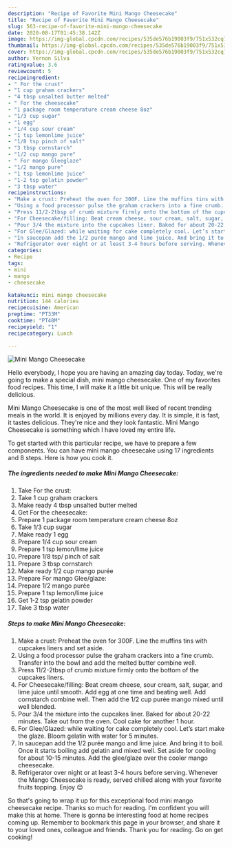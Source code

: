 ```yaml
---
description: "Recipe of Favorite Mini Mango Cheesecake"
title: "Recipe of Favorite Mini Mango Cheesecake"
slug: 563-recipe-of-favorite-mini-mango-cheesecake
date: 2020-08-17T01:45:38.142Z
image: https://img-global.cpcdn.com/recipes/535de576b19003f9/751x532cq70/mini-mango-cheesecake-recipe-main-photo.jpg
thumbnail: https://img-global.cpcdn.com/recipes/535de576b19003f9/751x532cq70/mini-mango-cheesecake-recipe-main-photo.jpg
cover: https://img-global.cpcdn.com/recipes/535de576b19003f9/751x532cq70/mini-mango-cheesecake-recipe-main-photo.jpg
author: Vernon Silva
ratingvalue: 3.6
reviewcount: 5
recipeingredient:
- " For the crust"
- "1 cup graham crackers"
- "4 tbsp unsalted butter melted"
- " For the cheesecake"
- "1 package room temperature cream cheese 8oz"
- "1/3 cup sugar"
- "1 egg"
- "1/4 cup sour cream"
- "1 tsp lemonlime juice"
- "1/8 tsp pinch of salt"
- "3 tbsp cornstarch"
- "1/2 cup mango pure"
- " For mango Gleeglaze"
- "1/2 mango pure"
- "1 tsp lemonlime juice"
- "1-2 tsp gelatin powder"
- "3 tbsp water"
recipeinstructions:
- "Make a crust: Preheat the oven for 300F. Line the muffins tins with cupcakes liners and set aside."
- "Using a food processor pulse the graham crackers into a fine crumb. Transfer into the bowl and add the melted butter combine well."
- "Press 11/2-2tbsp of crumb mixture firmly onto the bottom of the cupcakes liners."
- "For Cheesecake/filling: Beat cream cheese, sour cream, salt, sugar, and lime juice until smooth. Add egg at one time and beating well. Add cornstarch combine well. Then add the 1/2 cup purée mango mixed until well blended."
- "Pour 3/4 the mixture into the cupcakes liner. Baked for about 20-22 minutes. Take out from the oven. Cool cake for another 1 hour."
- "For Glee/Glazed: while waiting for cake completely cool. Let’s start make the glaze. Bloom gelatin with water for 5 minutes."
- "In saucepan add the 1/2 purée mango and lime juice. And bring it to boil. Once it starts boiling add gelatin and mixed well. Set aside for cooling for about 10-15 minutes. Add the glee/glaze over the cooler mango cheesecake."
- "Refrigerator over night or at least 3-4 hours before serving. Whenever the Mango Cheesecake is ready, served chilled along with your favorite fruits topping. Enjoy 😊"
categories:
- Recipe
tags:
- mini
- mango
- cheesecake

katakunci: mini mango cheesecake 
nutrition: 144 calories
recipecuisine: American
preptime: "PT33M"
cooktime: "PT48M"
recipeyield: "1"
recipecategory: Lunch

---
```



![Mini Mango Cheesecake](https://img-global.cpcdn.com/recipes/535de576b19003f9/751x532cq70/mini-mango-cheesecake-recipe-main-photo.jpg)

Hello everybody, I hope you are having an amazing day today. Today, we're going to make a special dish, mini mango cheesecake. One of my favorites food recipes. This time, I will make it a little bit unique. This will be really delicious.

Mini Mango Cheesecake is one of the most well liked of recent trending meals in the world. It is enjoyed by millions every day. It is simple, it is fast, it tastes delicious. They're nice and they look fantastic. Mini Mango Cheesecake is something which I have loved my entire life.




To get started with this particular recipe, we have to prepare a few components. You can have mini mango cheesecake using 17 ingredients and 8 steps. Here is how you cook it.

<!--inarticleads1-->

##### The ingredients needed to make Mini Mango Cheesecake:

1. Take  For the crust:
1. Take 1 cup graham crackers
1. Make ready 4 tbsp unsalted butter melted
1. Get  For the cheesecake:
1. Prepare 1 package room temperature cream cheese 8oz
1. Take 1/3 cup sugar
1. Make ready 1 egg
1. Prepare 1/4 cup sour cream
1. Prepare 1 tsp lemon/lime juice
1. Prepare 1/8 tsp/ pinch of salt
1. Prepare 3 tbsp cornstarch
1. Make ready 1/2 cup mango purée
1. Prepare  For mango Glee/glaze:
1. Prepare 1/2 mango purée
1. Prepare 1 tsp lemon/lime juice
1. Get 1-2 tsp gelatin powder
1. Take 3 tbsp water




<!--inarticleads2-->

##### Steps to make Mini Mango Cheesecake:

1. Make a crust: Preheat the oven for 300F. Line the muffins tins with cupcakes liners and set aside.
1. Using a food processor pulse the graham crackers into a fine crumb. Transfer into the bowl and add the melted butter combine well.
1. Press 11/2-2tbsp of crumb mixture firmly onto the bottom of the cupcakes liners.
1. For Cheesecake/filling: Beat cream cheese, sour cream, salt, sugar, and lime juice until smooth. Add egg at one time and beating well. Add cornstarch combine well. Then add the 1/2 cup purée mango mixed until well blended.
1. Pour 3/4 the mixture into the cupcakes liner. Baked for about 20-22 minutes. Take out from the oven. Cool cake for another 1 hour.
1. For Glee/Glazed: while waiting for cake completely cool. Let’s start make the glaze. Bloom gelatin with water for 5 minutes.
1. In saucepan add the 1/2 purée mango and lime juice. And bring it to boil. Once it starts boiling add gelatin and mixed well. Set aside for cooling for about 10-15 minutes. Add the glee/glaze over the cooler mango cheesecake.
1. Refrigerator over night or at least 3-4 hours before serving. Whenever the Mango Cheesecake is ready, served chilled along with your favorite fruits topping. Enjoy 😊




So that's going to wrap it up for this exceptional food mini mango cheesecake recipe. Thanks so much for reading. I'm confident you will make this at home. There is gonna be interesting food at home recipes coming up. Remember to bookmark this page in your browser, and share it to your loved ones, colleague and friends. Thank you for reading. Go on get cooking!
